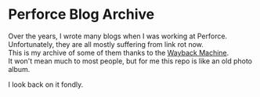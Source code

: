 # Perforce Blog Archive
Over the years, I wrote many blogs when I was working at Perforce.    
Unfortunately, they are all mostly suffering from link rot now.    
This is my archive of some of them thanks to the [Wayback Machine](https://archive.org/web/web.php).        
It won't mean much to most people, but for me this repo is like an old photo album.         
 
I look back on it fondly.    

